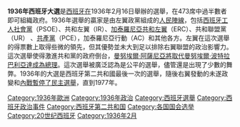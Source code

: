 **1936年西班牙大選**是[西班牙在](https://zh.wikipedia.org/wiki/西班牙第二共和國 "wikilink")1936年2月16日舉辦的選舉，在473席中過半數者即可組織政府。1936年選舉的贏家是由左翼政黨組成的[人民陣線](https://zh.wikipedia.org/wiki/人民阵线_\(西班牙\) "wikilink")，包括[西班牙工人社會黨](https://zh.wikipedia.org/wiki/西班牙工人社會黨 "wikilink")（PSOE）、共和左翼（IR）、[加泰羅尼亞共和左翼](https://zh.wikipedia.org/wiki/加泰羅尼亞共和左翼 "wikilink")（ERC）、共和聯盟黨（UR） 、[共產黨](https://zh.wikipedia.org/wiki/西班牙共產黨 "wikilink")（PCE），加泰羅尼亞行動（AC）和其他各方。左翼在這次選舉的得票數上取得些微的領先，但其優勢並未大到足以排除右翼聯盟的政治影響力。這次選舉使得激進共和黨的政府倒台，[曼努埃爾·阿薩尼亞將取代](https://zh.wikipedia.org/wiki/曼努埃爾·阿薩尼亞 "wikilink")[曼努埃爾·波特拉巴利亞達成為總理](https://zh.wikipedia.org/wiki/曼努埃爾·波特拉巴利亞達 "wikilink")。這次選舉​​被廣泛認為是公平的選舉，儘管還是出現了少數的舞弊。1936年的大選是西班牙第二共和國最後一次的選舉，隨後右翼發動的未遂政變和[內戰暫停了民主選舉](https://zh.wikipedia.org/wiki/西班牙內戰 "wikilink")，直到1977年。

[Category:1936年歐洲](https://zh.wikipedia.org/wiki/Category:1936年歐洲 "wikilink") [Category:1936年政治](https://zh.wikipedia.org/wiki/Category:1936年政治 "wikilink") [Category:西班牙選舉](https://zh.wikipedia.org/wiki/Category:西班牙選舉 "wikilink") [Category:西班牙政治事件](https://zh.wikipedia.org/wiki/Category:西班牙政治事件 "wikilink") [Category:西班牙第二共和国](https://zh.wikipedia.org/wiki/Category:西班牙第二共和国 "wikilink") [Category:各国国会选举](https://zh.wikipedia.org/wiki/Category:各国国会选举 "wikilink") [Category:20世纪西班牙](https://zh.wikipedia.org/wiki/Category:20世纪西班牙 "wikilink") [Category:1936年2月](https://zh.wikipedia.org/wiki/Category:1936年2月 "wikilink")